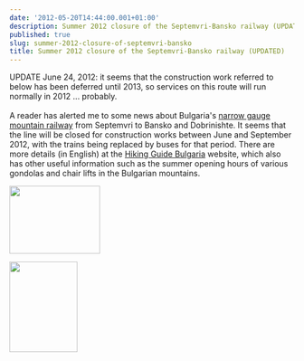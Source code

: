 ```yaml
---
date: '2012-05-20T14:44:00.001+01:00'
description: Summer 2012 closure of the Septemvri-Bansko railway (UPDATED)
published: true
slug: summer-2012-closure-of-septemvri-bansko
title: Summer 2012 closure of the Septemvri-Bansko railway (UPDATED)
---
```


UPDATE June 24, 2012: it seems that the construction work referred to below has been deferred until 2013, so services on this route will run normally in 2012 ... probably.<br />
<br />
A reader has alerted me to some news about Bulgaria's <a href="http://www.balkanology.com/overview/article_scenicrailways.html#bulgaria">narrow gauge mountain railway</a> from Septemvri to Bansko and Dobrinishte. It seems that the line will be closed for construction works between June and September 2012, with the trains being replaced by buses for that period.  There are more details (in English) at the <a href="http://mountain-guide-bulgaria.com/?p=2498">Hiking Guide Bulgaria</a> website, which also has other useful information such as the summer opening hours of various gondolas and chair lifts in the Bulgarian mountains.  <br />
<div class="separator" style="clear: both; text-align: center;">
<a href="http://www.pbase.com/alangrant/image/46766132" style="clear: left; float: left; margin-bottom: 1em; margin-right: 1em;"><img border="0" height="120" src="http://www.pbase.com/alangrant/image/46766132/medium.jpg" width="160" /></a><a href="http://www.pbase.com/alangrant/image/46766138" style="clear: left; float: left; margin-bottom: 1em; margin-right: 1em;"><img border="0" height="160" src="http://www.pbase.com/alangrant/image/46766138/medium.jpg" width="120" /></a></div>